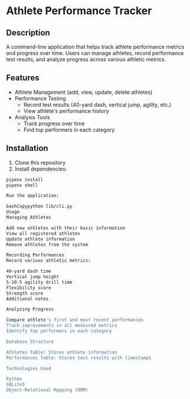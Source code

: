# Athlete Performance Tracker

## Description

A command-line application that helps track athlete performance metrics and progress over time. Users can manage athletes, record performance test results, and analyze progress across various athletic metrics.

## Features

- Athlete Management (add, view, update, delete athletes)
- Performance Testing
  - Record test results (40-yard dash, vertical jump, agility, etc.)
  - View athlete's performance history
- Analysis Tools
  - Track progress over time
  - Find top performers in each category

## Installation

1. Clone this repository
2. Install dependencies:

```bash
pipenv install
pipenv shell

Run the application:

bashCopypython lib/cli.py
Usage
Managing Athletes

Add new athletes with their basic information
View all registered athletes
Update athlete information
Remove athletes from the system

Recording Performances
Record various athletic metrics:

40-yard dash time
Vertical jump height
5-10-5 agility drill time
Flexibility score
Strength score
Additional notes

Analyzing Progress

Compare athlete's first and most recent performances
Track improvements in all measured metrics
Identify top performers in each category

Database Structure

Athletes Table: Stores athlete information
Performances Table: Stores test results with timestamps

Technologies Used

Python
SQLite3
Object-Relational Mapping (ORM)
```

